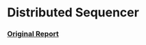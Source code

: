 # Distributed Sequencer

### [Original Report](https://github.com/RushikeshPharate/ENGR-E-510-Distributed-Systems/blob/main/Distributed-Sequencer/Distributed%20Sequencer.pdf)
